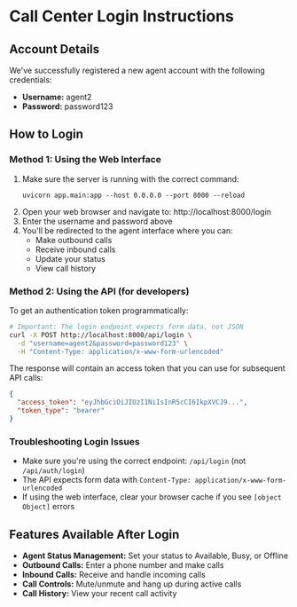 # Call Center Login Instructions

## Account Details
We've successfully registered a new agent account with the following credentials:

- **Username:** agent2
- **Password:** password123

## How to Login

### Method 1: Using the Web Interface
1. Make sure the server is running with the correct command:
   ```
   uvicorn app.main:app --host 0.0.0.0 --port 8000 --reload
   ```
2. Open your web browser and navigate to: http://localhost:8000/login
3. Enter the username and password above
4. You'll be redirected to the agent interface where you can:
   - Make outbound calls
   - Receive inbound calls
   - Update your status
   - View call history

### Method 2: Using the API (for developers)
To get an authentication token programmatically:

```bash
# Important: The login endpoint expects form data, not JSON
curl -X POST http://localhost:8000/api/login \
  -d "username=agent2&password=password123" \
  -H "Content-Type: application/x-www-form-urlencoded"
```

The response will contain an access token that you can use for subsequent API calls:

```json
{
  "access_token": "eyJhbGciOiJIUzI1NiIsInR5cCI6IkpXVCJ9...",
  "token_type": "bearer"
}
```

### Troubleshooting Login Issues
- Make sure you're using the correct endpoint: `/api/login` (not `/api/auth/login`)
- The API expects form data with `Content-Type: application/x-www-form-urlencoded`
- If using the web interface, clear your browser cache if you see `[object Object]` errors

## Features Available After Login
- **Agent Status Management:** Set your status to Available, Busy, or Offline
- **Outbound Calls:** Enter a phone number and make calls
- **Inbound Calls:** Receive and handle incoming calls
- **Call Controls:** Mute/unmute and hang up during active calls
- **Call History:** View your recent call activity 